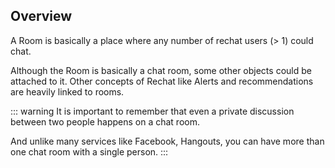 ## Overview
A Room is basically a place where any number of rechat users (> 1) could chat.

Although the Room is basically a chat room, some other objects could be attached to it.
Other concepts of Rechat like Alerts and recommendations are heavily linked to rooms.

::: warning
  It is important to remember that even a private discussion between two people happens on a chat room.

  And unlike many services like Facebook, Hangouts, you can have more than one chat room with a single person.
:::
